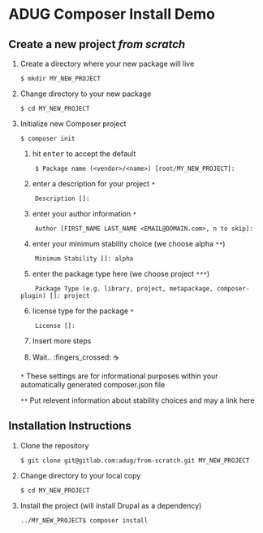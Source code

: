# ADUG Composer Install Demo

## Create a new project *from scratch*

1. Create a directory where your new package will live

    ```
    $ mkdir MY_NEW_PROJECT
    ```

2. Change directory to your new package

    ```
    $ cd MY_NEW_PROJECT
    ```

2. Initialize new Composer project

    ```
    $ composer init
    ```
    1. hit <kbd>enter</kbd> to accept the default
    ```
        $ Package name (<vendor>/<name>) [root/MY_NEW_PROJECT]:
    ```
    2. enter a description for your project `*`
    ```
        Description []:
    ```
    3. enter your author information `*`
    ```
        Author [FIRST_NAME LAST_NAME <EMAIL@DOMAIN.com>, n to skip]:
    ```
    4. enter your minimum stability choice (we choose alpha `**`)
    ```
        Minimum Stability []: alpha
    ```
    5. enter the package type here (we choose project `***`)
    ```
        Package Type (e.g. library, project, metapackage, composer-plugin) []: project
    ```
    6. license type for the package `*`
    ```
        License []:
    ```
    7. Insert more steps

    8. Wait.. :fingers_crossed: :coffee:

    `*` These settings are for informational purposes within your automatically generated composer.json file

    `**` Put relevent information about stability choices and may a link here

## Installation Instructions
1. Clone the repository

    ```
    $ git clone git@gitlab.com:adug/from-scratch.git MY_NEW_PROJECT
    ```
2. Change directory to your local copy

    ```
    $ cd MY_NEW_PROJECT
    ```

3. Install the project (will install Drupal as a dependency)

    ```
    ../MY_NEW_PROJECT$ composer install
    ```